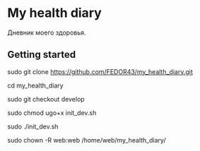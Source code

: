 # My health diary

Дневник моего здоровья.

## Getting started

sudo git clone https://github.com/FEDOR43/my_health_diary.git

cd my_health_diary

sudo git checkout develop

sudo chmod ugo+x init_dev.sh

sudo ./init_dev.sh

sudo chown -R web:web /home/web/my_health_diary/
